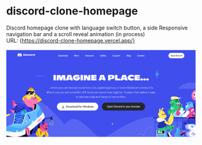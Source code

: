 # discord-clone-homepage
Discord homepage clone with language switch button, a side Responsive navigation bar and a scroll reveal animation (in process)
<br>
URL: {https://discord-clone-homepage.vercel.app/}
<br><br>
![discord-clone-website-screenshot](assets/github-imagediscord.png)
